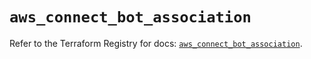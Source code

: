 # `aws_connect_bot_association`

Refer to the Terraform Registry for docs: [`aws_connect_bot_association`](https://registry.terraform.io/providers/hashicorp/aws/5.82.1/docs/resources/connect_bot_association).
